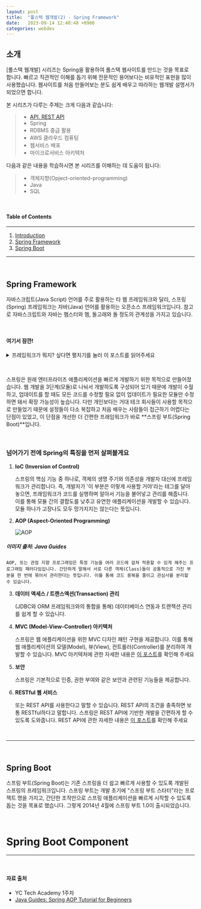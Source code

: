 ```yaml
---
layout: post
title:  "풀스택 웹개발(2) - Spring Framework"
date:   2023-09-14 12:40:48 +0900
categories: webdev
---
```



## 소개
[풀스택 웹개발] 시리즈는 Spring을 활용하여 풀스택 웹사이트를 만드는 것을 목표로 합니다.
빠르고 직관적인 이해를 돕기 위해 전문적인 용어보다는 비유적인 표현을 많이 사용했습니다.
웹사이트를 처음 만들어보는 분도 쉽게 배우고 따라하는 웹개발 설명서가 되었으면 합니다.

본 시리즈가 다루는 주제는 크게 다음과 같습니다:
> - [API, REST API](#https://minisemin.github.io/webdev/2023/09/09/webdev1.html)
> - Spring
> - RDBMS 중급 활용
> - AWS 클라우드 컴퓨팅
> - 웹서비스 배포
> - 마이크로서비스 아키텍처

다음과 같은 내용을 학습하시면 본 시리즈를 이해하는 데 도움이 됩니다:
> - 객체지향(Opject-oriented-programming)
> - Java
> - SQL

&nbsp;
&nbsp;
&nbsp;
&nbsp;
&nbsp;

#### Table of Contents
---
1. [Introduction](#소개)
2. [Spring Framework](#spring-framework)
3. [Spring Boot](#spring-boot)

---

&nbsp;
&nbsp;
&nbsp;
&nbsp;
&nbsp;

## Spring Framework

자바스크립트(Java Script) 언어를 주로 활용하는 타 웹 프레임워크와 달리, 스프링(Spring) 프레임워크는 자바(Java) 언어를 활용하는 오픈소스 프레임워크입니다. 참고로 자바스크립트와 자바는 햄스터와 햄, 돌고래와 돌 정도의 관계성을 가지고 있습니다.

&nbsp;

#### 여기서 잠깐!
  <details>
    <summary>프레임워크가 뭐지? 싶다면 펼치기를 눌러 <a src="https://minisemin.github.io/webdev/2023/09/08/framework.html">이 포스트</a>를 읽어주세요</summary>
    <iframe
    src="https://minisemin.github.io/webdev/2023/09/08/framework.html"
    style="width:100%; height:300px;"></iframe>
    </details>

&nbsp;

스프링은 원래 엔터프라이즈 에플리케이션을 빠르게 개발하기 위한 목적으로 만들어졌습니다. 웹 개발을 3단계(모듈)로 나눠서 개발하도록 구성되어 있기 때문에 개발이 수월하고, 업데이트를 할 때도 모든 코드를 수정할 필요 없이 업데이트가 필요한 모듈만 수정하면 돼서 확장 가능성이 높습니다. 다만 개인보다는 거대 테크 회사들이 사용할 목적으로 만들었기 때문에 설정들이 다소 복잡하고 처음 배우는 사람들이 접근하기 어렵다는 단점이 있었고, 이 단점을 개선한 더 간편한 프래임워크가 바로 **스프링 부트(Spring Boot)**입니다.

&nbsp;

### 넘어가기 전에 Spring의 특징을 먼저 살펴볼게요

1. **IoC (Inversion of Control)**

    스프링의 핵심 기능 중 하나로, 객체의 생명 주기와 의존성을 개발자 대신에 프레임워크가 관리합니다. 즉, 개발자가 '이 부분은 이렇게 사용할 거야'라는 테그를 달아놓으면, 프래임워크가 코드를 실행하며 알아서 기능을 불어넣고 관리를 해줍니다. 이를 통해 모듈 간의 결합도를 낮추고 유연한 애플리케이션을 개발할 수 있습니다. 모듈 하나가 고장나도 모두 망가지지는 않는다는 뜻입니다.

2. **AOP (Aspect-Oriented Programming)**

    ![AOP](https://2.bp.blogspot.com/-Rw0IF-Y-NR8/XN_Vo8ooaLI/AAAAAAAAF_4/6g3b8nEUN98Ba6UGZHW5OJNEDfn6tfFFgCLcBGAs/s1600/spring-aop-cross-cuttin-concerns.png)
##### 이미지 출처: Java Guides

    AOP, 또는 관점 지향 프로그래밍은 특정 기능을 여러 코드에 걸쳐 적용할 수 있게 해주는 프로그래밍 패러다임입니다. 간단하게 말해서 서로 다른 객체(Class)들이 공통적으로 가진 부분을 한 번에 묶어서 관리한다는 뜻입니다. 이를 통해 코드 중복을 줄이고 관심사를 분리할 수 있습니다.



3. **데이터 액세스 / 트랜스액션(Transaction) 관리**

    (JDBC와 ORM 프레임워크와의 통합을 통해) 데이터베이스 연동과 트랜잭션 관리를 쉽게 할 수 있습니다.

4. **MVC (Model-View-Controller) 아키텍처**

    스프링은 웹 애플리케이션을 위한 MVC 디자인 패턴 구현을 제공합니다. 이를 통해 웹 애플리케이션의 모델(Model), 뷰(View), 컨트롤러(Controller)를 분리하여 개발할 수 있습니다. MVC 아키텍처에 관한 자세한 내용은 [이 포스트](#https://minisemin.github.io/webdev/2023/09/08/framework.html)를 확인해 주세요

5. **보안**

    스프링은 기본적으로 인증, 권한 부여와 같은 보안과 관련된 기능들을 제공합니다.

6. **RESTful 웹 서비스**

    또는 REST API를 사용한다고 말할 수 있습니다. REST API의 조건을 충족하면 보통 RESTful하다고 말합니다. 스프링은 REST API에 기반한 개발을 간편하게 할 수 있도록 도와줍니다. REST API에 관한 자세한 내용은 [이 포스트](#https://minisemin.github.io/webdev/2023/09/09/webdev1.html)를 확인해 주세요

&nbsp;
&nbsp;

---

&nbsp;
&nbsp;
&nbsp;
&nbsp;
&nbsp;

## Spring Boot
스프링 부트(Spring Boot)는 기존 스프링을 더 쉽고 빠르게 사용할 수 있도록 개발된 스프링의 프레임워크입니다. 스프링 부트는 개발 초기에 "스프링 부트 스타터"라는 프로젝트 명을 가지고, 간단한 조작만으로 스프링 애플리케이션을 빠르게 시작할 수 있도록 돕는 것을 목표로 했습니다. 그렇게 2014년 4월에 스프링 부트 1.0이 출시되었습니다.

&nbsp;

# Spring Boot Component

---

&nbsp;
&nbsp;
&nbsp;
&nbsp;
&nbsp;

#### 자료 출처
- YC Tech Academy 1주차
- [Java Guides: Spring AOP Tutorial for Beginners](#https://www.javaguides.net/2019/05/understanding-spring-aop-concepts-and-terminology-with-example.html)